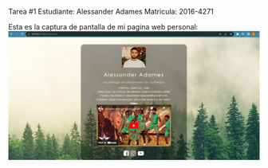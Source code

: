 Tarea #1
Estudiante: Alessander Adames
Matricula: 2016-4271

Esta es la captura de pantalla de mi pagina web personal:
![Mi captura de pantalla](img/ssweb.png)
